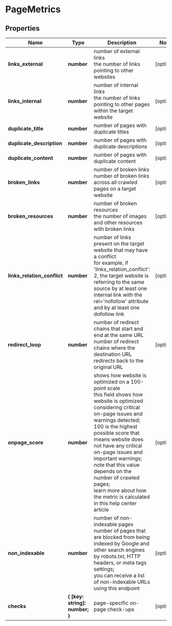 # PageMetrics

## Properties

| Name | Type | Description | Notes |
|------------ | ------------- | ------------- | -------------|
**links_external** | **number** | number of external links<br>the number of links pointing to other websites |[optional]|
**links_internal** | **number** | number of internal links<br>the number of links pointing to other pages within the target website |[optional]|
**duplicate_title** | **number** | number of pages with duplicate titles |[optional]|
**duplicate_description** | **number** | number of pages with duplicate descriptions |[optional]|
**duplicate_content** | **number** | number of pages with duplicate content |[optional]|
**broken_links** | **number** | number of broken links<br>number of broken links across all crawled pages on a target website |[optional]|
**broken_resources** | **number** | number of broken resources<br>the number of images and other resources with broken links |[optional]|
**links_relation_conflict** | **number** | number of links present on the target website that may have a conflict<br>for example, if 'links_relation_conflict': 2, the target website is referring to the same source by at least one internal link with the rel='nofollow' attribute and by at least one dofollow link |[optional]|
**redirect_loop** | **number** | number of redirect chains that start and end at the same URL<br>number of redirect chains where the destination URL redirects back to the original URL |[optional]|
**onpage_score** | **number** | shows how website is optimized on a 100-point scale<br>this field shows how website is optimized considering critical on-page issues and warnings detected;<br>100 is the highest possible score that means website does not have any critical on-page issues and important warnings;<br>note that this value depends on the number of crawled pages;<br>learn more about how the metric is calculated in this help center article |[optional]|
**non_indexable** | **number** | number of non-indexable pages<br>number of pages that are blocked from being indexed by Google and other search engines by robots.txt, HTTP headers, or meta tags settings;<br>you can receive a list of non-indexable URLs using this endpoint |[optional]|
**checks** | **{ [key: string]: number; }** | page-specific on-page check-ups |[optional]|